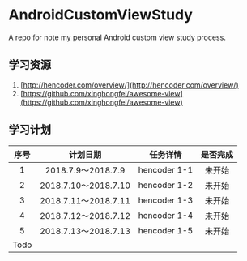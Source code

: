 # AndroidCustomViewStudy
A repo for note my personal Android custom view study process.

## 学习资源
 1. [http://hencoder.com/overview/](http://hencoder.com/overview/)
 2. [https://github.com/xinghongfei/awesome-view](https://github.com/xinghongfei/awesome-view)

## 学习计划

|序号| 计划日期          | 任务详情       | 是否完成  |
|:--:|:---------------:| :----------: |:--------:|
| 1  | 2018.7.9～2018.7.9| hencoder 1-1  | 未开始 |
| 2  | 2018.7.10～2018.7.10| hencoder 1-2  | 未开始  |
| 3  | 2018.7.11～2018.7.11| hencoder 1-3  | 未开始   |
| 4  | 2018.7.12～2018.7.12| hencoder 1-4  | 未开始   |
| 5  | 2018.7.13～2018.7.13| hencoder 1-5  | 未开始   |
| Todo  | | |   |

